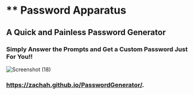 # ** Password Apparatus

## A Quick and Painless Password Generator

### Simply Answer the Prompts and Get a Custom Password Just For You!!

![Screenshot (18)](https://user-images.githubusercontent.com/68923037/93728843-6e6cc400-fb87-11ea-9d8d-eb9bec1f3b4f.png)

### https://zachah.github.io/PasswordGenerator/.




